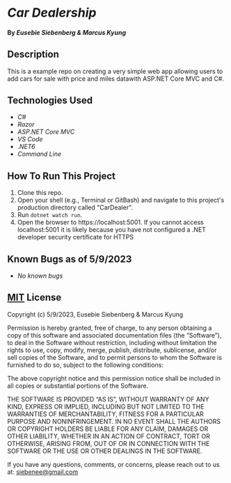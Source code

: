# _Car Dealership_

#### By _**Eusebie Siebenberg & Marcus Kyung**_

## Description

This is a example repo on creating a very simple web app allowing users to add cars for sale with price and miles datawith ASP.NET Core MVC and C#. 

## Technologies Used

* _C#_
* _Razor_
* _ASP.NET Core MVC_
* _VS Code_
* _.NET6_
* _Command Line_


## How To Run This Project

1. Clone this repo.
2. Open your shell (e.g., Terminal or GitBash) and navigate to this project's production directory called "CarDealer". 
3. Run `dotnet watch run`.
4. Open the browser to https://localhost:5001. If you cannot access localhost:5001 it is likely because you have not configured a .NET developer security certificate for HTTPS

## Known Bugs as of 5/9/2023

* _No known bugs_

## [MIT](https://opensource.org/license/mit/) License

Copyright (c) 5/9/2023, Eusebie Siebenberg & Marcus Kyung

Permission is hereby granted, free of charge, to any person obtaining a copy of this software and associated documentation files (the “Software”), to deal in the Software without restriction, including without limitation the rights to use, copy, modify, merge, publish, distribute, sublicense, and/or sell copies of the Software, and to permit persons to whom the Software is furnished to do so, subject to the following conditions:

The above copyright notice and this permission notice shall be included in all copies or substantial portions of the Software.

THE SOFTWARE IS PROVIDED “AS IS”, WITHOUT WARRANTY OF ANY KIND, EXPRESS OR IMPLIED, INCLUDING BUT NOT LIMITED TO THE WARRANTIES OF MERCHANTABILITY, FITNESS FOR A PARTICULAR PURPOSE AND NONINFRINGEMENT. IN NO EVENT SHALL THE AUTHORS OR COPYRIGHT HOLDERS BE LIABLE FOR ANY CLAIM, DAMAGES OR OTHER LIABILITY, WHETHER IN AN ACTION OF CONTRACT, TORT OR OTHERWISE, ARISING FROM, OUT OF OR IN CONNECTION WITH THE SOFTWARE OR THE USE OR OTHER DEALINGS IN THE SOFTWARE.

If you have any questions, comments, or concerns, please reach out to us at: siebenee@gmail.com